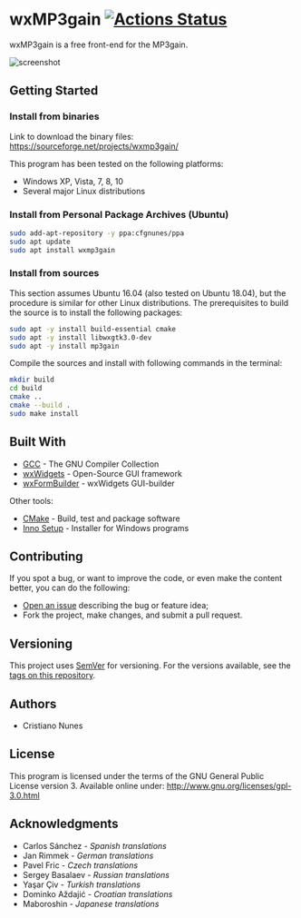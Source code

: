 # wxMP3gain [![Actions Status](https://github.com/cfgnunes/wxmp3gain/workflows/build/badge.svg)](https://github.com/cfgnunes/wxmp3gain/actions)

wxMP3gain is a free front-end for the MP3gain.

![screenshot](doc/screenshot.png)

## Getting Started

### Install from binaries

Link to download the binary files: <https://sourceforge.net/projects/wxmp3gain/>

This program has been tested on the following platforms:

- Windows XP, Vista, 7, 8, 10
- Several major Linux distributions

### Install from Personal Package Archives (Ubuntu)

```sh
sudo add-apt-repository -y ppa:cfgnunes/ppa
sudo apt update
sudo apt install wxmp3gain
```

### Install from sources

This section assumes Ubuntu 16.04 (also tested on Ubuntu 18.04), but the procedure is similar for other Linux distributions. The prerequisites to build the source is to install the following packages:

```sh
sudo apt -y install build-essential cmake
sudo apt -y install libwxgtk3.0-dev
sudo apt -y install mp3gain
```

Compile the sources and install with following commands in the terminal:

```sh
mkdir build
cd build
cmake ..
cmake --build .
sudo make install
```

## Built With

- [GCC](https://gcc.gnu.org/) - The GNU Compiler Collection
- [wxWidgets](https://www.wxwidgets.org/) - Open-Source GUI framework
- [wxFormBuilder](https://github.com/wxFormBuilder/) - wxWidgets GUI-builder

Other tools:

- [CMake](https://cmake.org/) - Build, test and package software
- [Inno Setup](http://www.jrsoftware.org/isinfo.php) - Installer for Windows programs

## Contributing

If you spot a bug, or want to improve the code, or even make the content better, you can do the following:

- [Open an issue](https://github.com/cfgnunes/wxmp3gain/issues/new) describing the bug or feature idea;
- Fork the project, make changes, and submit a pull request.

## Versioning

This project uses [SemVer](http://semver.org/) for versioning. For the versions available, see the [tags on this repository](https://github.com/cfgnunes/wxmp3gain/tags).

## Authors

- Cristiano Nunes

## License

This program is licensed under the terms of the GNU General Public License version 3. Available online under:
<http://www.gnu.org/licenses/gpl-3.0.html>

## Acknowledgments

- Carlos Sánchez - _Spanish translations_
- Jan Rimmek - _German translations_
- Pavel Fric - _Czech translations_
- Sergey Basalaev - _Russian translations_
- Yaşar Çiv - _Turkish translations_
- Dominko Aždajić - _Croatian translations_
- Maboroshin - _Japanese translations_
